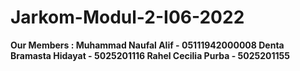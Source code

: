 # Jarkom-Modul-2-I06-2022
<strong> Our Members :
Muhammad Naufal Alif - 05111942000008
Denta Bramasta Hidayat - 5025201116
Rahel Cecilia Purba - 5025201155 </strong>

